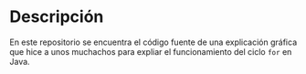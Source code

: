 # Descripción

En este repositorio se encuentra el código fuente de una explicación gráfica que hice a unos muchachos para expliar el funcionamiento del ciclo `for` en Java.
